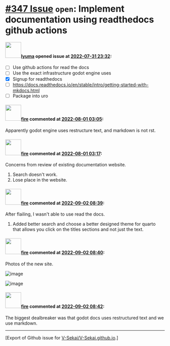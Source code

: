 # [\#347 Issue](https://github.com/V-Sekai/V-Sekai.github.io/issues/347) `open`: Implement documentation using readthedocs github actions

#### <img src="https://avatars.githubusercontent.com/u/39946030?v=4" width="50">[lyuma](https://github.com/lyuma) opened issue at [2022-07-31 23:32](https://github.com/V-Sekai/V-Sekai.github.io/issues/347):

- [ ] Use github actions for read the docs
- [ ] Use the exact infrastructure godot engine uses
- [x] Signup for readthedocs
- [ ] https://docs.readthedocs.io/en/stable/intro/getting-started-with-mkdocs.html
- [ ] Package into uro

#### <img src="https://avatars.githubusercontent.com/u/32321?u=c2e06a3d2b49a467aa907e54aa259516440267cc&v=4" width="50">[fire](https://github.com/fire) commented at [2022-08-01 03:05](https://github.com/V-Sekai/V-Sekai.github.io/issues/347#issuecomment-1200635858):

Apparently godot engine uses restructure text, and markdown is not rst.

#### <img src="https://avatars.githubusercontent.com/u/32321?u=c2e06a3d2b49a467aa907e54aa259516440267cc&v=4" width="50">[fire](https://github.com/fire) commented at [2022-08-01 03:17](https://github.com/V-Sekai/V-Sekai.github.io/issues/347#issuecomment-1200644087):

Concerns from review of existing documentation website.

1. Search doesn't work.
2. Lose place in the website.

#### <img src="https://avatars.githubusercontent.com/u/32321?u=c2e06a3d2b49a467aa907e54aa259516440267cc&v=4" width="50">[fire](https://github.com/fire) commented at [2022-09-02 08:39](https://github.com/V-Sekai/V-Sekai.github.io/issues/347#issuecomment-1235232111):

After flailing, I wasn't able to use read the docs.

1. Added better search and choose a better designed theme for quarto that allows you click on the titles sections and not just the text.

#### <img src="https://avatars.githubusercontent.com/u/32321?u=c2e06a3d2b49a467aa907e54aa259516440267cc&v=4" width="50">[fire](https://github.com/fire) commented at [2022-09-02 08:40](https://github.com/V-Sekai/V-Sekai.github.io/issues/347#issuecomment-1235232783):

Photos of the new site.

![image](https://user-images.githubusercontent.com/32321/188100232-5ec16d3b-83a0-4a20-a47d-222fddeaade7.png)

![image](https://user-images.githubusercontent.com/32321/188100281-6b1b6871-d0b5-4261-bd3a-0ffd8a5bc7ae.png)

#### <img src="https://avatars.githubusercontent.com/u/32321?u=c2e06a3d2b49a467aa907e54aa259516440267cc&v=4" width="50">[fire](https://github.com/fire) commented at [2022-09-02 08:42](https://github.com/V-Sekai/V-Sekai.github.io/issues/347#issuecomment-1235233879):

The biggest dealbreaker was that godot docs uses restructured text and we use markdown.


-------------------------------------------------------------------------------



[Export of Github issue for [V-Sekai/V-Sekai.github.io](https://github.com/V-Sekai/V-Sekai.github.io).]

